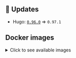 ## :heartbeat: Updates

* Hugo: [`0.96.0`](https://github.com/klakegg/docker-hugo/releases/tag/0.97.0) => `0.97.1`


## Docker images

<details>
<summary>Click to see available images</summary>

This release is available from Docker Hub as project `klakegg/hugo` with the following tags:

| Alias tags                   | Version specific tags                      |
| ---------------------------- | ------------------------------------------ |
| `busybox`, `latest`          | `0.97.1-busybox`, `0.97.1`                     |
| `busybox-ci`, `ci`           | `0.97.1-busybox-ci`, `0.97.1-ci`               |
| `busybox-onbuild`, `onbuild` | `0.97.1-busybox-onbuild`, `0.97.1-onbuild`     |
| `alpine`                     | `0.97.1-alpine`                              |
| `alpine-ci`                  | `0.97.1-alpine-ci`                           |
| `alpine-onbuild`             | `0.97.1-alpine-onbuild`                      |
| `asciidoctor`                | `0.97.1-asciidoctor`                         |
| `asciidoctor-ci`             | `0.97.1-asciidoctor-ci`                      |
| `asciidoctor-onbuild`        | `0.97.1-asciidoctor-onbuild`                 |
| `pandoc`                     | `0.97.1-pandoc`                              |
| `pandoc-ci`                  | `0.97.1-pandoc-ci`                           |
| `pandoc-onbuild`             | `0.97.1-pandoc-onbuild`                      |
| `ext-alpine`                 | `0.97.1-ext-alpine`                          |
| `ext-alpine-ci`              | `0.97.1-ext-alpine-ci`                       |
| `ext-alpine-onbuild`         | `0.97.1-ext-alpine-onbuild`                  |
| `ext-asciidoctor`            | `0.97.1-ext-asciidoctor`                     |
| `ext-asciidoctor-ci`         | `0.97.1-ext-asciidoctor-ci`                  |
| `ext-asciidoctor-onbuild`    | `0.97.1-ext-asciidoctor-onbuild`             |
| `ext-pandoc`                 | `0.97.1-ext-pandoc`                          |
| `ext-pandoc-ci`              | `0.97.1-ext-pandoc-ci`                       |
| `ext-pandoc-onbuild`         | `0.97.1-ext-pandoc-onbuild`                  |
| `debian`                     | `0.97.1-debian`                              |
| `debian-ci`                  | `0.97.1-debian-ci`                           |
| `debian-onbuild`             | `0.97.1-debian-onbuild`                      |
| `ext-debian`, `ext`, `latest-ext` | `0.97.1-ext-debian`, `0.97.1-ext`         |
| `ext-debian-ci`, `ext-ci`    | `0.97.1-ext-debian-ci`, `0.97.1-ext-ci`        |
| `ext-debian-onbuild`, `ext-onbuild` | `0.97.1-ext-debian-onbuild`, `0.97.1-ext-onbuild` |
| `ubuntu`                     | `0.97.1-ubuntu`                            |
| `ubuntu-ci`                  | `0.97.1-ubuntu-ci`                         |
| `ubuntu-onbuild`             | `0.97.1-ubuntu-onbuild`                    |
| `ext-ubuntu`                 | `0.97.1-ext-ubuntu`                        |
| `ext-ubuntu-ci`              | `0.97.1-ext-ubuntu-ci`                     |
| `ext-ubuntu-onbuild`         | `0.97.1-ext-ubuntu-onbuild`                |
</details>
